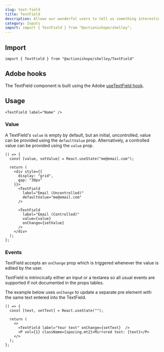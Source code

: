```yaml
---
slug: text-field
title: TextField
description: Allows our wonderful users to tell us something interesting by inputting some text into a little box.
category: Inputs
import: import { TextField } from "@actionishope/shelley";
---
```


## Import

```
import { TextField } from "@actionishope/shelley/TextField"
```

## Adobe hooks

The TextField component is built using the Adobe [useTextField hook](https://react-spectrum.adobe.com/react-aria/useTextField.html).

## Usage

```jsx{live:true}
<TextField label="Name" />
```

### Value

A TextField's `value` is empty by default, but an initial, uncontrolled, value can be provided using the `defaultValue` prop. Alternatively, a controlled value can be provided using the `value` prop.

```jsx{live:true}
() => {
  const [value, setValue] = React.useState("me@email.com");

  return (
    <div style={{
      display: "grid",
      gap: "30px"
    }}>
      <TextField
        label="Email (Uncontrolled)"
        defaultValue="me@email.com"
      />

      <TextField
        label="Email (Controlled)"
        value={value}
        onChange={setValue}
      />
    </div>
  );
};
```

### Events

TextField accepts an `onChange` prop which is triggered whenever the value is edited by the user.

TextField is intrincically either an input or a textarea so all usual events are supported if not documented in the props tables.

The example below uses `onChange` to update a separate pre element with the same text entered into the TextField.

```jsx{live:true}
() => {
  const [text, setText] = React.useState("");

  return (
    <>
      <TextField label="Your text" onChange={setText}  />
      <P vol={1} className={spacing.mt2}>Mirrored text: {text}</P>
    </>
  );
};
```
